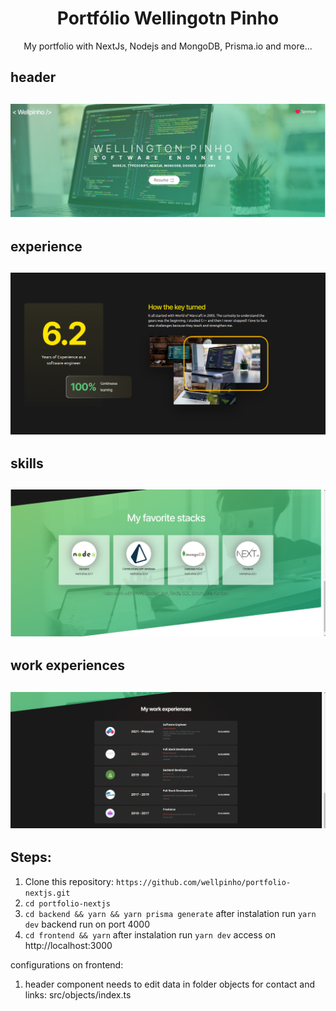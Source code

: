 <h1 align="center">Portfólio Wellingotn Pinho</h1>
<p align="center">My portfolio with NextJs, Nodejs and MongoDB, Prisma.io and more...</p>

## header
<h2 align="center">
  <img alt="#header component" title="#header component" src="assets/header.png" />
</h2>

## experience
<h2 align="center">
  <img alt="#header component" title="#header component" src="assets/expertise.png" />
</h2>

## skills
<h2 align="center">
  <img alt="#header component" title="#header component" src="assets/skills.png" />
</h2>

## work experiences
<h2 align="center">
  <img alt="#header component" title="#header component" src="assets/work-experience.png" />
</h2>

## Steps:
1. Clone this repository: ``` https://github.com/wellpinho/portfolio-nextjs.git ```
2. ``` cd portfolio-nextjs ```
3. ``` cd backend && yarn && yarn prisma generate ``` after instalation run ``` yarn dev ``` backend run on port 4000
4. ``` cd frontend && yarn ``` after instalation run ``` yarn dev ``` access on http://localhost:3000

configurations on frontend:
1. header component needs to edit data in folder objects for contact and links: src/objects/index.ts
